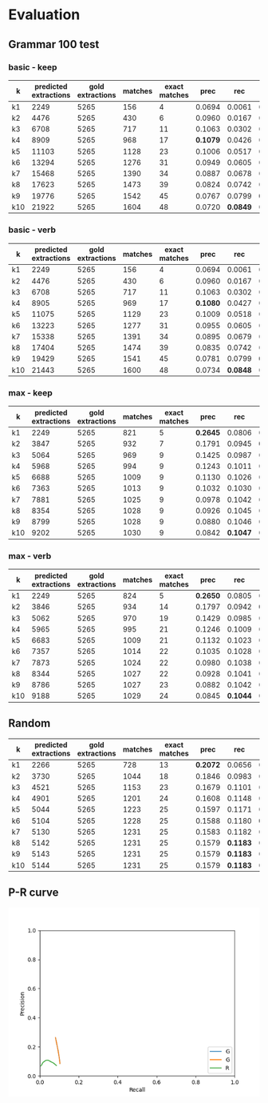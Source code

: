 # Evaluation
## Grammar 100 test
### basic - keep

|  k | predicted extractions | gold extractions | matches | exact matches | prec | rec | F1 |
|-------------- | -------------- | -------------- | -------------- | -------------- | -------------- | -------------- | -------------- | 
| k1 | 2249 | 5265 | 156 | 4 | 0.0694 | 0.0061 | 0.0112 | 
| k2 | 4476 | 5265 | 430 | 6 | 0.0960 | 0.0167 | 0.0284 | 
| k3 | 6708 | 5265 | 717 | 11 | 0.1063 | 0.0302 | 0.0471 | 
| k4 | 8909 | 5265 | 968 | 17 | **0.1079** | 0.0426 | 0.0611 | 
| k5 | 11103 | 5265 | 1128 | 23 | 0.1006 | 0.0517 | 0.0683 | 
| k6 | 13294 | 5265 | 1276 | 31 | 0.0949 | 0.0605 | 0.0739 | 
| k7 | 15468 | 5265 | 1390 | 34 | 0.0887 | 0.0678 | 0.0769 | 
| k8 | 17623 | 5265 | 1473 | 39 | 0.0824 | 0.0742 | 0.0781 | 
| k9 | 19776 | 5265 | 1542 | 45 | 0.0767 | 0.0799 | **0.0783** | 
| k10 | 21922 | 5265 | 1604 | 48 | 0.0720 | **0.0849** | 0.0779 | 


### basic - verb

|  k | predicted extractions | gold extractions | matches | exact matches | prec | rec | F1 |
|-------------- | -------------- | -------------- | -------------- | -------------- | -------------- | -------------- | -------------- | 
| k1 | 2249 | 5265 | 156 | 4 | 0.0694 | 0.0061 | 0.0112 | 
| k2 | 4476 | 5265 | 430 | 6 | 0.0960 | 0.0167 | 0.0284 | 
| k3 | 6708 | 5265 | 717 | 11 | 0.1063 | 0.0302 | 0.0471 | 
| k4 | 8905 | 5265 | 969 | 17 | **0.1080** | 0.0427 | 0.0612 | 
| k5 | 11075 | 5265 | 1129 | 23 | 0.1009 | 0.0518 | 0.0684 | 
| k6 | 13223 | 5265 | 1277 | 31 | 0.0955 | 0.0605 | 0.0741 | 
| k7 | 15338 | 5265 | 1391 | 34 | 0.0895 | 0.0679 | 0.0772 | 
| k8 | 17404 | 5265 | 1474 | 39 | 0.0835 | 0.0742 | 0.0786 | 
| k9 | 19429 | 5265 | 1541 | 45 | 0.0781 | 0.0799 | **0.0790** | 
| k10 | 21443 | 5265 | 1600 | 48 | 0.0734 | **0.0848** | 0.0787 | 


### max - keep

|  k | predicted extractions | gold extractions | matches | exact matches | prec | rec | F1 |
|-------------- | -------------- | -------------- | -------------- | -------------- | -------------- | -------------- | -------------- | 
| k1 | 2249 | 5265 | 821 | 5 | **0.2645** | 0.0806 | 0.1236 | 
| k2 | 3847 | 5265 | 932 | 7 | 0.1791 | 0.0945 | **0.1237** | 
| k3 | 5064 | 5265 | 969 | 9 | 0.1425 | 0.0987 | 0.1167 | 
| k4 | 5968 | 5265 | 994 | 9 | 0.1243 | 0.1011 | 0.1115 | 
| k5 | 6688 | 5265 | 1009 | 9 | 0.1130 | 0.1026 | 0.1075 | 
| k6 | 7363 | 5265 | 1013 | 9 | 0.1032 | 0.1030 | 0.1031 | 
| k7 | 7881 | 5265 | 1025 | 9 | 0.0978 | 0.1042 | 0.1009 | 
| k8 | 8354 | 5265 | 1028 | 9 | 0.0926 | 0.1045 | 0.0982 | 
| k9 | 8799 | 5265 | 1028 | 9 | 0.0880 | 0.1046 | 0.0956 | 
| k10 | 9202 | 5265 | 1030 | 9 | 0.0842 | **0.1047** | 0.0934 | 


### max - verb

|  k | predicted extractions | gold extractions | matches | exact matches | prec | rec | F1 |
|-------------- | -------------- | -------------- | -------------- | -------------- | -------------- | -------------- | -------------- | 
| k1 | 2249 | 5265 | 824 | 5 | **0.2650** | 0.0805 | 0.1235 | 
| k2 | 3846 | 5265 | 934 | 14 | 0.1797 | 0.0942 | **0.1236** | 
| k3 | 5062 | 5265 | 970 | 19 | 0.1429 | 0.0985 | 0.1166 | 
| k4 | 5965 | 5265 | 995 | 21 | 0.1246 | 0.1009 | 0.1115 | 
| k5 | 6683 | 5265 | 1009 | 21 | 0.1132 | 0.1023 | 0.1075 | 
| k6 | 7357 | 5265 | 1014 | 22 | 0.1035 | 0.1028 | 0.1031 | 
| k7 | 7873 | 5265 | 1024 | 22 | 0.0980 | 0.1038 | 0.1008 | 
| k8 | 8344 | 5265 | 1027 | 22 | 0.0928 | 0.1041 | 0.0981 | 
| k9 | 8786 | 5265 | 1027 | 23 | 0.0882 | 0.1042 | 0.0956 | 
| k10 | 9188 | 5265 | 1029 | 24 | 0.0845 | **0.1044** | 0.0934 | 


## Random

|  k | predicted extractions | gold extractions | matches | exact matches | prec | rec | F1 |
|-------------- | -------------- | -------------- | -------------- | -------------- | -------------- | -------------- | -------------- | 
| k1 | 2266 | 5265 | 728 | 13 | **0.2072** | 0.0656 | 0.0997 | 
| k2 | 3730 | 5265 | 1044 | 18 | 0.1846 | 0.0983 | 0.1283 | 
| k3 | 4521 | 5265 | 1153 | 23 | 0.1679 | 0.1101 | 0.1330 | 
| k4 | 4901 | 5265 | 1201 | 24 | 0.1608 | 0.1148 | 0.1340 | 
| k5 | 5044 | 5265 | 1223 | 25 | 0.1597 | 0.1171 | 0.1351 | 
| k6 | 5104 | 5265 | 1228 | 25 | 0.1588 | 0.1180 | **0.1354** | 
| k7 | 5130 | 5265 | 1231 | 25 | 0.1583 | 0.1182 | 0.1353 | 
| k8 | 5142 | 5265 | 1231 | 25 | 0.1579 | **0.1183** | 0.1353 | 
| k9 | 5143 | 5265 | 1231 | 25 | 0.1579 | **0.1183** | 0.1353 | 
| k10 | 5144 | 5265 | 1231 | 25 | 0.1579 | **0.1183** | 0.1353 | 


## P-R curve
![](pr_curve.png)